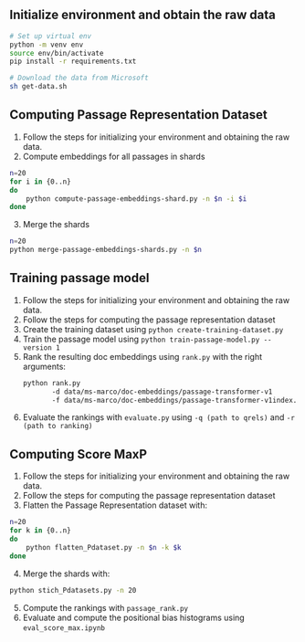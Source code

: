 ## Initialize environment and obtain the raw data

```bash
# Set up virtual env
python -m venv env
source env/bin/activate
pip install -r requirements.txt

# Download the data from Microsoft
sh get-data.sh
```

## Computing Passage Representation Dataset

1. Follow the steps for initializing your environment and obtaining the raw data.
2. Compute embeddings for all passages in shards

```bash
n=20
for i in {0..n}
do
    python compute-passage-embeddings-shard.py -n $n -i $i
done
```

3. Merge the shards

```bash
n=20
python merge-passage-embeddings-shards.py -n $n
```

## Training passage model

1. Follow the steps for initializing your environment and obtaining the raw data.
2. Follow the steps for computing the passage representation dataset
3. Create the training dataset using `python create-training-dataset.py`
4. Train the passage model using `python train-passage-model.py --version 1`
5. Rank the resulting doc embeddings using `rank.py` with the right
   arguments: 
   ```bash
   python rank.py
          -d data/ms-marco/doc-embeddings/passage-transformer-v1
          -f data/ms-marco/doc-embeddings/passage-transformer-v1index.faiss
   ```
6. Evaluate the rankings with `evaluate.py` using `-q (path to qrels)` and `-r (path to ranking)`
   
## Computing Score MaxP
1. Follow the steps for initializing your environment and obtaining the raw data.
2. Follow the steps for computing the passage representation dataset
3. Flatten the Passage Representation dataset with:
```bash
n=20
for k in {0..n}
do
    python flatten_Pdataset.py -n $n -k $k
done
```

4. Merge the shards with:
```bash
python stich_Pdatasets.py -n 20
```

5. Compute the rankings with `passage_rank.py`
6. Evaluate and compute the positional bias histograms using `eval_score_max.ipynb`

